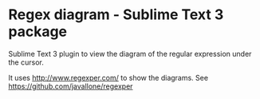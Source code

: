 
Regex diagram - Sublime Text 3 package
======================================

Sublime Text 3 plugin to view the diagram of the regular expression under the cursor.

It uses http://www.regexper.com/ to show the diagrams. See https://github.com/javallone/regexper
